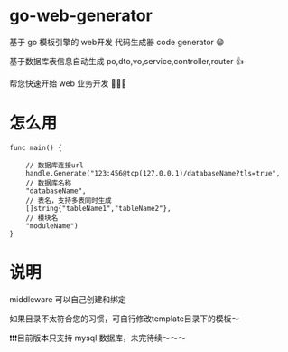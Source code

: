 # go-web-generator

基于 go 模板引擎的 web开发 代码生成器 code generator 😁

基于数据库表信息自动生成 po,dto,vo,service,controller,router 👍

帮您快速开始 web 业务开发 👏👏👏

<h1>怎么用</h1>

```
func main() {

	// 数据库连接url
	handle.Generate("123:456@tcp(127.0.0.1)/databaseName?tls=true",
	// 数据库名称
	"databaseName", 
	// 表名，支持多表同时生成
	[]string{"tableName1","tableName2"},
	// 模块名
	"moduleName")
}
```

<h1>说明</h1>

middleware 可以自己创建和绑定

如果目录不太符合您的习惯，可自行修改template目录下的模板～

❗❗️❗️️目前版本只支持 mysql 数据库，未完待续～～～
